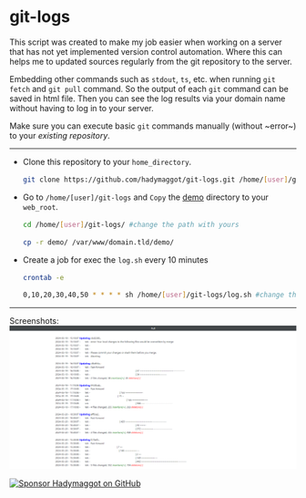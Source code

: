 # git-logs
This script was created to make my job easier when working on a server that has not yet implemented version control automation. Where this can helps me to updated sources regularly from the git repository to the server.

Embedding other commands such as ```stdout```, ```ts```, etc. when running ```git fetch``` and ```git pull``` command. So the output of each ```git``` command can be saved in html file. Then you can see the log results via your domain name without having to log in to your server.

Make sure you can execute basic ```git``` commands manually (without ~error~) to your _existing repository_.
___
- Clone this repository to your ```home_directory```.
  ```bash
  git clone https://github.com/hadymaggot/git-logs.git /home/[user]/git-logs #change the path with yours
  ```
- Go to ```/home/[user]/git-logs``` and ```Copy``` the [demo](https://github.com/hadymaggot/git-logs/tree/main/demo) directory to your ```web_root```.
  ```bash
  cd /home/[user]/git-logs/ #change the path with yours
  ```
  ```bash
  cp -r demo/ /var/www/domain.tld/demo/
  ```
-  Create a job for exec the ```log.sh``` every 10 minutes
    ```bash
    crontab -e
    ```
    ```bash
    0,10,20,30,40,50 * * * * sh /home/[user]/git-logs/log.sh #change the path with yours
    ```
___
Screenshots:
![Sorry I'm sensored some detail](https://github.com/hadymaggot/git-logs/blob/main/images/Screenshot%202024-03-22%20010612.png)

[![Sponsor Hadymaggot on GitHub](https://img.shields.io/badge/Sponsor_on_GitHub-hadymaggot-%cddc39?style=for-the-badge&logo=githubsponsors&logoColor=cddc39)](https://github.com/sponsors/hadymaggot)
